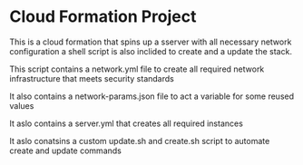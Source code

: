 # Cloud Formation Project

This is a cloud formation that spins up a sserver with all necessary network configuration a shell script is also inclided to create and a update the stack.

This script contains a network.yml file to create all required network infrastructure that meets security standards

It also contains a network-params.json file to act a variable for some reused values

It aslo contains a server.yml that creates all required instances 

It aslo conatsins a custom update.sh and create.sh script to automate create and update commands 
